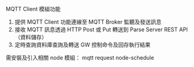 MQTT Client 模組功能
1. 提供 MQTT Client 功能連線至 MQTT Broker 監聽及發送訊息
2. 接收 MQTT 訊息透過 HTTP Post 或 Put 轉送到 Parse Server REST API （資料儲存）
3. 定時查詢資料庫查詢及轉送 GW 控制命令及回存執行結果

需安裝及引入相關 node 模組： 
mqtt
request
node-schedule
